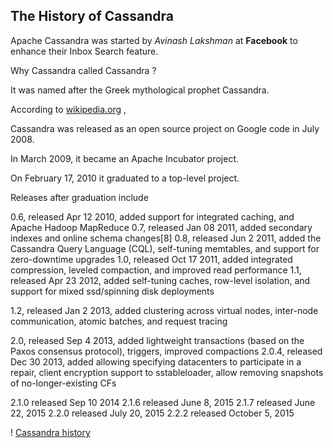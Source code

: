 
## The History of Cassandra

Apache Cassandra was started by *Avinash Lakshman* at **Facebook** to enhance their Inbox Search feature.

Why Cassandra called Cassandra ?

It was named after the Greek mythological prophet Cassandra.

According to [wikipedia.org](https://en.wikipedia.org/wiki/Apache_Cassandra#History) ,

Cassandra was released as an open source project on Google code in July 2008.

In March 2009, it became an Apache Incubator project.

On February 17, 2010 it graduated to a top-level project.

Releases after graduation include

0.6, released Apr 12 2010, added support for integrated caching, and Apache Hadoop MapReduce
0.7, released Jan 08 2011, added secondary indexes and online schema changes[8]
0.8, released Jun 2 2011, added the Cassandra Query Language (CQL), self-tuning memtables, and support for zero-downtime upgrades
1.0, released Oct 17 2011, added integrated compression, leveled compaction, and improved read performance
1.1, released Apr 23 2012, added self-tuning caches, row-level isolation, and support for mixed ssd/spinning disk deployments

1.2, released Jan 2 2013, added clustering across virtual nodes, inter-node communication, atomic batches, and request tracing

2.0, released Sep 4 2013, added lightweight transactions (based on the Paxos consensus protocol), triggers, improved compactions
2.0.4, released Dec 30 2013, added allowing specifying datacenters to participate in a repair, client encryption support to sstableloader, allow removing snapshots of no-longer-existing CFs

2.1.0 released Sep 10 2014 
2.1.6 released June 8, 2015
2.1.7 released June 22, 2015
2.2.0 released July 20, 2015
2.2.2 released October 5, 2015


! [Cassandra history](https://cloud.githubusercontent.com/assets/14142983/11412339/e32e5846-9398-11e5-9308-f3f473304cc1.jpg "This picture from wikipedia.org ")
